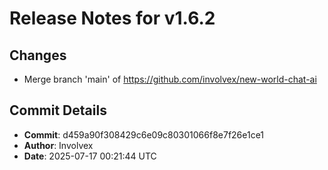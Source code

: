 # Release Notes for v1.6.2

## Changes
- Merge branch 'main' of https://github.com/involvex/new-world-chat-ai

## Commit Details
- **Commit**: d459a90f308429c6e09c80301066f8e7f26e1ce1
- **Author**: Involvex
- **Date**: 2025-07-17 00:21:44 UTC
